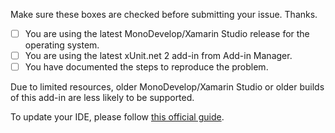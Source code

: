 Make sure these boxes are checked before submitting your issue. Thanks.

- [ ] You are using the latest MonoDevelop/Xamarin Studio release for the operating system.
- [ ] You are using the latest xUnit.net 2 add-in from Add-in Manager.
- [ ] You have documented the steps to reproduce the problem.

Due to limited resources, older MonoDevelop/Xamarin Studio or older builds of this add-in are less likely to be supported.

To update your IDE, please follow [this official guide](http://www.monodevelop.com/download/).
